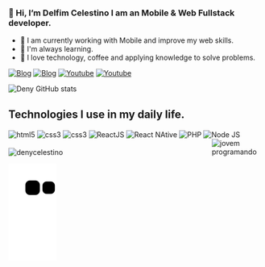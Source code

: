 ### 👋 Hi, I’m Delfim Celestino I am an Mobile & Web Fullstack developer.
- 👀 I am currently working with Mobile and improve my web skills.
- 🌱 I'm always learning.
- 💞️ I love technology, coffee and applying knowledge to solve problems.

[![Blog](https://img.shields.io/website-up-down-green-red/http/monip.org.svg?label=My+portfolio&style=for-the-badge&url=https://delfim-portfifolio.com)](http://delfim-portifolio.netlify.app/)
[![Blog](https://img.shields.io/badge/Gmail-D14836?style=for-the-badge&logo=gmail&logoColor=white)](https://mailto:denycelestino21@gmail.com)
[![Youtube](https://img.shields.io/badge/Instagram-E4405F?style=for-the-badge&logo=instagram&logoColor=white)](https://www.instagram.com/deny_celestino/)
[![Youtube](https://img.shields.io/badge/LinkedIn-0077B5?style=for-the-badge&logo=linkedin&logoColor=white)](https://www.linkedin.com/in/delfim-celestino-amisse-pastola-698ba41b3/)


![Deny GitHub stats](https://github-readme-stats.vercel.app/api?username=DenyCelestino&show_icons=true&theme=radical)

## Technologies I use in my daily life.

<div style="display: inline_block">
<img align="center" alt="html5" src="https://img.shields.io/badge/HTML5-E34F26?style=for-the-badge&logo=html5&logoColor=white"/>
<img align="center" alt="css3" src="https://img.shields.io/badge/CSS3-1572B6?style=for-the-badge&logo=css3&logoColor=white"/>
<img align="center" alt="css3" src="https://img.shields.io/badge/JavaScript-323330?style=for-the-badge&logo=javascript&logoColor=F7DF1E"/>
<img align="center" alt="ReactJS" src="https://img.shields.io/badge/React-20232A?style=for-the-badge&logo=react&logoColor=61DAFB"/>
<img align="center" alt="React NAtive" src="https://img.shields.io/badge/React_Native-20232A?style=for-the-badge&logo=react&logoColor=61DAFB"/>
<img align="center" alt="PHP" src="https://img.shields.io/badge/PHP-777BB4?style=for-the-badge&logo=php&logoColor=white"/>
<img align="center" alt="Node JS" src="https://img.shields.io/badge/Node.js-43853D?style=for-the-badge&logo=node.js&logoColor=white"/>
  <img align="right" height="100" width="100" alt="jovem programando" src="https://clubedosgeeks.com.br/wp-content/uploads/2016/01/dormrm.gif"/>
</div>
<br/>
<img align="center" src="https://github-readme-stats.vercel.app/api/top-langs?username=DenyCelestino&show_icons=true&locale=en&layout=compact" alt="denycelestino" />



 ![Snake animation](https://github.com/DenyCelestino/DenyCelestino/blob/output/github-contribution-grid-snake.svg)
